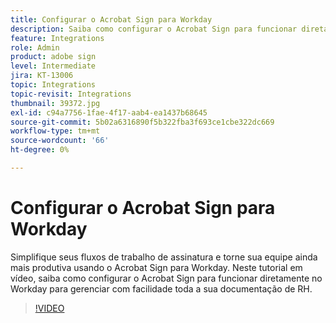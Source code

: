 ```yaml
---
title: Configurar o Acrobat Sign para Workday
description: Saiba como configurar o Acrobat Sign para funcionar diretamente no Workday para gerenciar com facilidade toda a sua documentação de RH
feature: Integrations
role: Admin
product: adobe sign
level: Intermediate
jira: KT-13006
topic: Integrations
topic-revisit: Integrations
thumbnail: 39372.jpg
exl-id: c94a7756-1fae-4f17-aab4-ea1437b68645
source-git-commit: 5b02a6316890f5b322fba3f693ce1cbe322dc669
workflow-type: tm+mt
source-wordcount: '66'
ht-degree: 0%

---
```


# Configurar o Acrobat Sign para Workday

Simplifique seus fluxos de trabalho de assinatura e torne sua equipe ainda mais produtiva usando o Acrobat Sign para Workday. Neste tutorial em vídeo, saiba como configurar o Acrobat Sign para funcionar diretamente no Workday para gerenciar com facilidade toda a sua documentação de RH.

>[!VIDEO](https://video.tv.adobe.com/v/39372?quality=12&learn=on&hidetitle=true)
